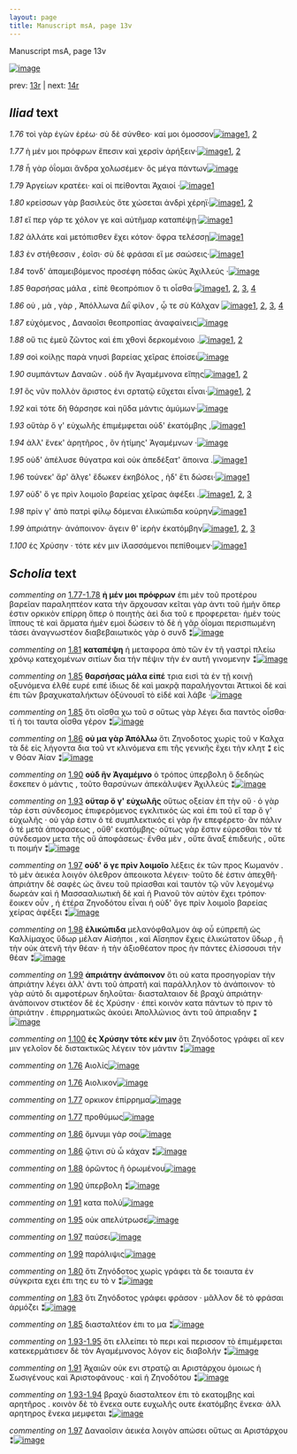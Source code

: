 ```yaml
---
layout: page
title: Manuscript msA, page 13v
---
```


Manuscript msA, page 13v

[![image](http://www.homermultitext.org/iipsrv?OBJ=IIP,1.0&FIF=/project/homer/pyramidal/deepzoom/hmt/vaimg/2017a/VA013VN_0515.tif&WID=100&CVT=JPEG)](http://www.homermultitext.org/ict2/?urn=urn:cite2:hmt:vaimg.2017a:VA013VN_0515)

prev:  [13r](../13r) | next:  [14r](../14r)

## *Iliad* text

*1.76* <a id="1.76"/> τοὶ γὰρ ἐγὼν ἐρέω· σὺ δὲ σύνθεο· καί μοι όμοσσον[![image](http://www.homermultitext.org/iipsrv?OBJ=IIP,1.0&FIF=/project/homer/pyramidal/deepzoom/hmt/vaimg/2017a/VA013VN_0515.tif&RGN=0.477,0.2164,0.342,0.0285&WID=1000&CVT=JPEG)](http://www.homermultitext.org/ict2/?urn=urn:cite2:hmt:vaimg.2017a:VA013VN_0515@0.477,0.2164,0.342,0.0285)[1](#msAil_1.100), [2](#msAil_1.143)

*1.77* <a id="1.77"/> ὴ μέν μοι πρόφρων ἔπεσιν καὶ χερσὶν ἀρήξειν·[![image](http://www.homermultitext.org/iipsrv?OBJ=IIP,1.0&FIF=/project/homer/pyramidal/deepzoom/hmt/vaimg/2017a/VA013VN_0515.tif&RGN=0.478,0.2367,0.328,0.0248&WID=1000&CVT=JPEG)](http://www.homermultitext.org/ict2/?urn=urn:cite2:hmt:vaimg.2017a:VA013VN_0515@0.478,0.2367,0.328,0.0248)[1](#msAil_1.144), [2](#msAil_1.145)

*1.78* <a id="1.78"/> ἦ γὰρ ὀΐομαι ἄνδρα χολωσέμεν· ὃς μέγα πάντων[![image](http://www.homermultitext.org/iipsrv?OBJ=IIP,1.0&FIF=/project/homer/pyramidal/deepzoom/hmt/vaimg/2017a/VA013VN_0515.tif&RGN=0.48,0.2539,0.336,0.027&WID=1000&CVT=JPEG)](http://www.homermultitext.org/ict2/?urn=urn:cite2:hmt:vaimg.2017a:VA013VN_0515@0.48,0.2539,0.336,0.027)

*1.79* <a id="1.79"/> Ἀργείων κρατέει· 					καί οἱ πείθονται Ἀχαιοί ·[![image](http://www.homermultitext.org/iipsrv?OBJ=IIP,1.0&FIF=/project/homer/pyramidal/deepzoom/hmt/vaimg/2017a/VA013VN_0515.tif&RGN=0.481,0.2742,0.317,0.027&WID=1000&CVT=JPEG)](http://www.homermultitext.org/ict2/?urn=urn:cite2:hmt:vaimg.2017a:VA013VN_0515@0.481,0.2742,0.317,0.027)[1](#msAil_1.146)

*1.80* <a id="1.80"/> κρείσσων γὰρ βασιλεὺς ὅτε χώσεται ἀνδρὶ χέρηϊ·[![image](http://www.homermultitext.org/iipsrv?OBJ=IIP,1.0&FIF=/project/homer/pyramidal/deepzoom/hmt/vaimg/2017a/VA013VN_0515.tif&RGN=0.483,0.2885,0.344,0.0308&WID=1000&CVT=JPEG)](http://www.homermultitext.org/ict2/?urn=urn:cite2:hmt:vaimg.2017a:VA013VN_0515@0.483,0.2885,0.344,0.0308)[1](#msAim_1.109), [2](#msA_1.94)

*1.81* <a id="1.81"/> εἴ περ γάρ τε χόλον γε καὶ αὐτῆμαρ καταπέψῃ·[![image](http://www.homermultitext.org/iipsrv?OBJ=IIP,1.0&FIF=/project/homer/pyramidal/deepzoom/hmt/vaimg/2017a/VA013VN_0515.tif&RGN=0.475,0.311,0.344,0.0308&WID=1000&CVT=JPEG)](http://www.homermultitext.org/ict2/?urn=urn:cite2:hmt:vaimg.2017a:VA013VN_0515@0.475,0.311,0.344,0.0308)[1](#msA_1.95)

*1.82* <a id="1.82"/> ἀλλάτε καὶ μετόπισθεν ἔχει κότον· ὄφρα τελέσσῃ[![image](http://www.homermultitext.org/iipsrv?OBJ=IIP,1.0&FIF=/project/homer/pyramidal/deepzoom/hmt/vaimg/2017a/VA013VN_0515.tif&RGN=0.48,0.3306,0.365,0.0308&WID=1000&CVT=JPEG)](http://www.homermultitext.org/ict2/?urn=urn:cite2:hmt:vaimg.2017a:VA013VN_0515@0.48,0.3306,0.365,0.0308)[1](#msAil_1.147)

*1.83* <a id="1.83"/> ἐν στήθεσσιν , ἑοῖσι· σὺ δὲ φράσαι εἴ με σαώσεις·[![image](http://www.homermultitext.org/iipsrv?OBJ=IIP,1.0&FIF=/project/homer/pyramidal/deepzoom/hmt/vaimg/2017a/VA013VN_0515.tif&RGN=0.481,0.3501,0.351,0.0293&WID=1000&CVT=JPEG)](http://www.homermultitext.org/ict2/?urn=urn:cite2:hmt:vaimg.2017a:VA013VN_0515@0.481,0.3501,0.351,0.0293)[1](#msAim_1.110)

*1.84* <a id="1.84"/> τονδ' ἀπαμειβόμενος προσέφη πόδας ὠκὺς Ἀχιλλεύς ·[![image](http://www.homermultitext.org/iipsrv?OBJ=IIP,1.0&FIF=/project/homer/pyramidal/deepzoom/hmt/vaimg/2017a/VA013VN_0515.tif&RGN=0.469,0.3689,0.395,0.0293&WID=1000&CVT=JPEG)](http://www.homermultitext.org/ict2/?urn=urn:cite2:hmt:vaimg.2017a:VA013VN_0515@0.469,0.3689,0.395,0.0293)

*1.85* <a id="1.85"/> θαρσήσας μάλα , εἰπὲ θεοπρόπιον ὅ τι οἶσθα·[![image](http://www.homermultitext.org/iipsrv?OBJ=IIP,1.0&FIF=/project/homer/pyramidal/deepzoom/hmt/vaimg/2017a/VA013VN_0515.tif&RGN=0.475,0.3907,0.357,0.0255&WID=1000&CVT=JPEG)](http://www.homermultitext.org/ict2/?urn=urn:cite2:hmt:vaimg.2017a:VA013VN_0515@0.475,0.3907,0.357,0.0255)[1](#msAim_1.111), [2](#msAil_1.148), [3](#msA_1.96), [4](#msA_1.97)

*1.86* <a id="1.86"/> οὐ , μὰ , γὰρ , Ἀπόλλωνα 					 Διῒ φίλον , ᾧ τε σὺ Κάλχαν 				[![image](http://www.homermultitext.org/iipsrv?OBJ=IIP,1.0&FIF=/project/homer/pyramidal/deepzoom/hmt/vaimg/2017a/VA013VN_0515.tif&RGN=0.482,0.4072,0.352,0.0323&WID=1000&CVT=JPEG)](http://www.homermultitext.org/ict2/?urn=urn:cite2:hmt:vaimg.2017a:VA013VN_0515@0.482,0.4072,0.352,0.0323)[1](#msA_1.99), [2](#msA_1.98), [3](#msAil_1.150), [4](#msAil_1.149)

*1.87* <a id="1.87"/> εὐχόμενος , Δαναοῖσι 					θεοπροπίας ἀναφαίνεις[![image](http://www.homermultitext.org/iipsrv?OBJ=IIP,1.0&FIF=/project/homer/pyramidal/deepzoom/hmt/vaimg/2017a/VA013VN_0515.tif&RGN=0.478,0.4252,0.356,0.0323&WID=1000&CVT=JPEG)](http://www.homermultitext.org/ict2/?urn=urn:cite2:hmt:vaimg.2017a:VA013VN_0515@0.478,0.4252,0.356,0.0323)

*1.88* <a id="1.88"/> οὔ τις ἐμεῦ ζῶντος καὶ ἐπι χθονὶ δερκομένοιο .[![image](http://www.homermultitext.org/iipsrv?OBJ=IIP,1.0&FIF=/project/homer/pyramidal/deepzoom/hmt/vaimg/2017a/VA013VN_0515.tif&RGN=0.482,0.4448,0.341,0.0323&WID=1000&CVT=JPEG)](http://www.homermultitext.org/ict2/?urn=urn:cite2:hmt:vaimg.2017a:VA013VN_0515@0.482,0.4448,0.341,0.0323)[1](#msAil_1.151), [2](#msA_1.100)

*1.89* <a id="1.89"/> σοὶ κοίλῃς παρὰ νηυσὶ βαρείας χεῖρας ἐποίσει[![image](http://www.homermultitext.org/iipsrv?OBJ=IIP,1.0&FIF=/project/homer/pyramidal/deepzoom/hmt/vaimg/2017a/VA013VN_0515.tif&RGN=0.482,0.4651,0.349,0.0278&WID=1000&CVT=JPEG)](http://www.homermultitext.org/ict2/?urn=urn:cite2:hmt:vaimg.2017a:VA013VN_0515@0.482,0.4651,0.349,0.0278)

*1.90* <a id="1.90"/> συμπάντων Δαναῶν . οὐδ 					ἢν Ἀγαμέμνονα εἴπῃς[![image](http://www.homermultitext.org/iipsrv?OBJ=IIP,1.0&FIF=/project/homer/pyramidal/deepzoom/hmt/vaimg/2017a/VA013VN_0515.tif&RGN=0.48,0.4846,0.349,0.0278&WID=1000&CVT=JPEG)](http://www.homermultitext.org/ict2/?urn=urn:cite2:hmt:vaimg.2017a:VA013VN_0515@0.48,0.4846,0.349,0.0278)[1](#msAil_1.153), [2](#msA_1.101)

*1.91* <a id="1.91"/> ὃς νῦν πολλὸν ἄριστος ἐνι σρτατῷ εὔχεται εἶναι·[![image](http://www.homermultitext.org/iipsrv?OBJ=IIP,1.0&FIF=/project/homer/pyramidal/deepzoom/hmt/vaimg/2017a/VA013VN_0515.tif&RGN=0.48,0.5056,0.349,0.0278&WID=1000&CVT=JPEG)](http://www.homermultitext.org/ict2/?urn=urn:cite2:hmt:vaimg.2017a:VA013VN_0515@0.48,0.5056,0.349,0.0278)[1](#msAil_1.154), [2](#msAint_1.113)

*1.92* <a id="1.92"/> καὶ τότε δὴ θάρσησε καὶ ηὔδα μάντις ἀμύμων·[![image](http://www.homermultitext.org/iipsrv?OBJ=IIP,1.0&FIF=/project/homer/pyramidal/deepzoom/hmt/vaimg/2017a/VA013VN_0515.tif&RGN=0.485,0.5244,0.349,0.0278&WID=1000&CVT=JPEG)](http://www.homermultitext.org/ict2/?urn=urn:cite2:hmt:vaimg.2017a:VA013VN_0515@0.485,0.5244,0.349,0.0278)

*1.93* <a id="1.93"/> οὔτὰρ ὅ γ' εὐχωλῆς ἐπιμέμφεται οὐδ' ἑκατόμβης ,[![image](http://www.homermultitext.org/iipsrv?OBJ=IIP,1.0&FIF=/project/homer/pyramidal/deepzoom/hmt/vaimg/2017a/VA013VN_0515.tif&RGN=0.485,0.5432,0.349,0.0278&WID=1000&CVT=JPEG)](http://www.homermultitext.org/ict2/?urn=urn:cite2:hmt:vaimg.2017a:VA013VN_0515@0.485,0.5432,0.349,0.0278)[1](#msA_1.102)

*1.94* <a id="1.94"/> ἀλλ' ἕνεκ' ἀρητῆρος , ὃν ἠτίμης' Ἀγαμέμνων ·[![image](http://www.homermultitext.org/iipsrv?OBJ=IIP,1.0&FIF=/project/homer/pyramidal/deepzoom/hmt/vaimg/2017a/VA013VN_0515.tif&RGN=0.48,0.5605,0.349,0.0278&WID=1000&CVT=JPEG)](http://www.homermultitext.org/ict2/?urn=urn:cite2:hmt:vaimg.2017a:VA013VN_0515@0.48,0.5605,0.349,0.0278)

*1.95* <a id="1.95"/> οὐδ' ἀπέλυσε θύγατρα καὶ οὐκ ἀπεδέξατ' ἄποινα .[![image](http://www.homermultitext.org/iipsrv?OBJ=IIP,1.0&FIF=/project/homer/pyramidal/deepzoom/hmt/vaimg/2017a/VA013VN_0515.tif&RGN=0.483,0.5763,0.357,0.0301&WID=1000&CVT=JPEG)](http://www.homermultitext.org/ict2/?urn=urn:cite2:hmt:vaimg.2017a:VA013VN_0515@0.483,0.5763,0.357,0.0301)[1](#msAil_1.155)

*1.96* <a id="1.96"/> τούνεκ' ἄρ' ἄλγε' ἔδωκεν ἑκηβόλος , ἠδ' ἔτι δώσει·[![image](http://www.homermultitext.org/iipsrv?OBJ=IIP,1.0&FIF=/project/homer/pyramidal/deepzoom/hmt/vaimg/2017a/VA013VN_0515.tif&RGN=0.48,0.595,0.35,0.0331&WID=1000&CVT=JPEG)](http://www.homermultitext.org/ict2/?urn=urn:cite2:hmt:vaimg.2017a:VA013VN_0515@0.48,0.595,0.35,0.0331)[1](#msA_1.103)

*1.97* <a id="1.97"/> οὐδ' ὅ γε πρὶν λοιμοῖο βαρείας χεῖρας ἀφέξει .[![image](http://www.homermultitext.org/iipsrv?OBJ=IIP,1.0&FIF=/project/homer/pyramidal/deepzoom/hmt/vaimg/2017a/VA013VN_0515.tif&RGN=0.485,0.6123,0.35,0.0331&WID=1000&CVT=JPEG)](http://www.homermultitext.org/ict2/?urn=urn:cite2:hmt:vaimg.2017a:VA013VN_0515@0.485,0.6123,0.35,0.0331)[1](#msAil_1.156), [2](#msAint_1.115), [3](#msA_1.104)

*1.98* <a id="1.98"/> πρίν γ' ἀπὸ πατρὶ φίλῳ δόμεναι ἑλικώπιδα κούρην[![image](http://www.homermultitext.org/iipsrv?OBJ=IIP,1.0&FIF=/project/homer/pyramidal/deepzoom/hmt/vaimg/2017a/VA013VN_0515.tif&RGN=0.482,0.6341,0.368,0.0316&WID=1000&CVT=JPEG)](http://www.homermultitext.org/ict2/?urn=urn:cite2:hmt:vaimg.2017a:VA013VN_0515@0.482,0.6341,0.368,0.0316)[1](#msA_1.105)

*1.99* <a id="1.99"/> ἀπριάτην· ἀνάποινον· ἄγειν θ' ἱερὴν ἑκατόμβην[![image](http://www.homermultitext.org/iipsrv?OBJ=IIP,1.0&FIF=/project/homer/pyramidal/deepzoom/hmt/vaimg/2017a/VA013VN_0515.tif&RGN=0.482,0.6536,0.344,0.0316&WID=1000&CVT=JPEG)](http://www.homermultitext.org/ict2/?urn=urn:cite2:hmt:vaimg.2017a:VA013VN_0515@0.482,0.6536,0.344,0.0316)[1](#msAil_1.157), [2](#msA_1.107), [3](#msA_1.106)

*1.100* <a id="1.100"/> ἐς Χρύσην · τότε κέν μιν 					ἱ̈λασσάμενοι πεπίθοιμεν·[![image](http://www.homermultitext.org/iipsrv?OBJ=IIP,1.0&FIF=/project/homer/pyramidal/deepzoom/hmt/vaimg/2017a/VA013VN_0515.tif&RGN=0.482,0.6724,0.361,0.0323&WID=1000&CVT=JPEG)](http://www.homermultitext.org/ict2/?urn=urn:cite2:hmt:vaimg.2017a:VA013VN_0515@0.482,0.6724,0.361,0.0323)[1](#msA_1.108)

## *Scholia* text

*commenting on* [1.77-1.78](#1.77-1.78)  <a id="msA_1.93"/> **ἠ μέν μοι πρόφρων** ἐπι μὲν τοῦ προτέρου βαρεῖαν παραληπτέον κατα τὴν ἄρχουσαν κεῖται γὰρ ἀντι τοῦ ἠμὴν ὅπερ ἐστιν ορκικὸν επίρρη ὅπερ ὁ ποιητὴς ἀεὶ δια τοῦ ε προφερεται· ἡμὲν τοὺς ἵππους τὲ καὶ ἄρματα ἠμὲν εμοὶ δώσειν τὸ δὲ ἡ γᾶρ ὀΐομαι περισπωμένη τάσει ἀναγνωστέον διαβεβαιωτικὸς γὰρ ὁ συνδ ⁑[![image](http://www.homermultitext.org/iipsrv?OBJ=IIP,1.0&FIF=/project/homer/pyramidal/deepzoom/hmt/vaimg/2017a/VA013VN_0515.tif&RGN=0.20449521,0.10843707,0.62380251,0.02793914&WID=1000&CVT=JPEG)](http://www.homermultitext.org/ict2/?urn=urn:cite2:hmt:vaimg.2017a:VA013VN_0515@0.20449521,0.10843707,0.62380251,0.02793914)

*commenting on* [1.81](#1.81)  <a id="msA_1.95"/> **καταπέψη** ἡ μεταφορα ἀπὸ τῶν ἐν τῆ γαστρὶ πλείω χρόνῳ κατεχομένων σιτίων δια τὴν πέψιν τὴν ἐν αυτῆ γινομενην ⁑[![image](http://www.homermultitext.org/iipsrv?OBJ=IIP,1.0&FIF=/project/homer/pyramidal/deepzoom/hmt/vaimg/2017a/VA013VN_0515.tif&RGN=0.21002211,0.15491010,0.61827561,0.01521438&WID=1000&CVT=JPEG)](http://www.homermultitext.org/ict2/?urn=urn:cite2:hmt:vaimg.2017a:VA013VN_0515@0.21002211,0.15491010,0.61827561,0.01521438)

*commenting on* [1.85](#1.85)  <a id="msA_1.96"/> **θαρσήσας μάλα εἰπέ** τρια εισὶ τὰ ἐν τῇ κοινῇ οξυνόμενα ἐλθέ ευρέ ειπέ ἰδιως δὲ καὶ μακρᾷ παραλήγονται Ἀττικοὶ δὲ καὶ ἐπι τῶν βραχυκαταλήκτων ὀξύνουσῑ τὸ εἰδέ καὶ λάβε ·[![image](http://www.homermultitext.org/iipsrv?OBJ=IIP,1.0&FIF=/project/homer/pyramidal/deepzoom/hmt/vaimg/2017a/VA013VN_0515.tif&RGN=0.21702284,0.15352697,0.61680177,0.02904564&WID=1000&CVT=JPEG)](http://www.homermultitext.org/ict2/?urn=urn:cite2:hmt:vaimg.2017a:VA013VN_0515@0.21702284,0.15352697,0.61680177,0.02904564)

*commenting on* [1.85](#1.85)  <a id="msA_1.97.comment"/> ὅτι οῖσθα χω τοῦ σ οὕτως γὰρ λέγει δια παντὸς οἶσθα· τί ἠ τοι ταυτα οἶσθα γέρον ⁑[![image](http://www.homermultitext.org/iipsrv?OBJ=IIP,1.0&FIF=/project/homer/pyramidal/deepzoom/hmt/vaimg/2017a/VA013VN_0515.tif&RGN=0.21702284,0.16459198,0.61680177,0.03015214&WID=1000&CVT=JPEG)](http://www.homermultitext.org/ict2/?urn=urn:cite2:hmt:vaimg.2017a:VA013VN_0515@0.21702284,0.16459198,0.61680177,0.03015214)

*commenting on* [1.86](#1.86)  <a id="msA_1.98"/> **οὐ μα γὰρ Ἀπόλλω** ὅτι Ζηνοδοτος χωρὶς τοῦ ν Καλχα τὰ δὲ εἰς λήγοντα δια τοῦ ντ κλινόμενα επι τῆς γενικῆς ἔχει τὴν κλητ ⁑ εἰς ν Θόαν Ἀίαν ⁑[![image](http://www.homermultitext.org/iipsrv?OBJ=IIP,1.0&FIF=/project/homer/pyramidal/deepzoom/hmt/vaimg/2017a/VA013VN_0515.tif&RGN=0.21518055,0.17510373,0.62896094,0.02793914&WID=1000&CVT=JPEG)](http://www.homermultitext.org/ict2/?urn=urn:cite2:hmt:vaimg.2017a:VA013VN_0515@0.21518055,0.17510373,0.62896094,0.02793914)

*commenting on* [1.90](#1.90)  <a id="msA_1.101"/> **οὐδ ἣν Ἀγαμέμνο** ὁ τρόπος ὑπερβολη ὃ δεδηὼς ἔσκεπεν ὁ μάντις , τοῦτο θαρσύνων ἀπεκάλυψεν Ἀχιλλεύς ⁑[![image](http://www.homermultitext.org/iipsrv?OBJ=IIP,1.0&FIF=/project/homer/pyramidal/deepzoom/hmt/vaimg/2017a/VA013VN_0515.tif&RGN=0.20523213,0.24315353,0.22107590,0.03015214&WID=1000&CVT=JPEG)](http://www.homermultitext.org/ict2/?urn=urn:cite2:hmt:vaimg.2017a:VA013VN_0515@0.20523213,0.24315353,0.22107590,0.03015214)

*commenting on* [1.93](#1.93)  <a id="msA_1.102"/> **οὔταρ ὅ γ' εὐχωλῆς** οὕτως οξείαν ἐπ τὴν οὔ · ὁ γὰρ τάρ ἐστι σύνδεσμος ἐπιφερόμενος εγκλιτικός ὡς καὶ ἐπι τοῦ εἴ ταρ ὅ γ' εὐχωλῆς · οὐ γάρ ἐστιν ὁ τέ συμπλεκτικός εἰ γὰρ ἢν επεφέρετο· ἂν πάλιν ὁ τέ μετὰ ἀποφασεως , οὔθ' εκατόμβης· οὕτως γὰρ ἔστιν εὑρεσθαι τὸν τέ σύνδεσμον μετα τῆς οὔ ἀποφάσεως· ἔνθα μὲν , οὔτε ἄναξ ἐπιδευής , οὔτε τι ποιμήν ⁑[![image](http://www.homermultitext.org/iipsrv?OBJ=IIP,1.0&FIF=/project/homer/pyramidal/deepzoom/hmt/vaimg/2017a/VA013VN_0515.tif&RGN=0.20523213,0.27358230,0.21260133,0.08105118&WID=1000&CVT=JPEG)](http://www.homermultitext.org/ict2/?urn=urn:cite2:hmt:vaimg.2017a:VA013VN_0515@0.20523213,0.27358230,0.21260133,0.08105118)

*commenting on* [1.97](#1.97)  <a id="msA_1.104"/> **οὐδ' ὅ γε πρὶν λοιμοῖο** λέξεις ἐκ τῶν προς Κωμανόν . τὸ μὲν ἀεικέα λοιγόν όλεθρον ἀπεοικοτα λέγειν· τοῦτο δὲ ἐστιν ἀπεχθῆ· ἀπριάτην δὲ σαφὲς ὡς ἄνευ τοῦ πρίασθαι καὶ ταυτὸν τῷ νῦν λεγομένῳ δωρεάν καὶ ἡ Μασσααλιωτικὴ δὲ καὶ ἡ Ριανοῦ τὸν αὐτὸν ἔχει τρόπον· ἔοικεν οὖν , ἡ ἑτέρα Ζηνοδότου εἶναι ἡ οὐδ' ὅγε πρὶν λοιμοῖο βαρείας χείρας ἀφέξει ⁑[![image](http://www.homermultitext.org/iipsrv?OBJ=IIP,1.0&FIF=/project/homer/pyramidal/deepzoom/hmt/vaimg/2017a/VA013VN_0515.tif&RGN=0.20265291,0.37399723,0.20965365,0.09875519&WID=1000&CVT=JPEG)](http://www.homermultitext.org/ict2/?urn=urn:cite2:hmt:vaimg.2017a:VA013VN_0515@0.20265291,0.37399723,0.20965365,0.09875519)

*commenting on* [1.98](#1.98)  <a id="msA_1.105"/> **ἐλικώπιδα** μελανόφθαλμον ἀφ οὗ εὐπρεπῆ ὡς Καλλίμαχος ὕδωρ μέλαν Αἰσήποι , καὶ Αἴσηπον ἔχεις ἑλικώτατον ὕδωρ , ἢ τὴν οὐκ ἀτενῆ τὴν θέαν· ἠ τὴν ἀξιοθέατον προς ὴν πάντες ἐλίσσουσι τὴν θέαν ⁑[![image](http://www.homermultitext.org/iipsrv?OBJ=IIP,1.0&FIF=/project/homer/pyramidal/deepzoom/hmt/vaimg/2017a/VA013VN_0515.tif&RGN=0.21518055,0.45781466,0.19712601,0.07053942&WID=1000&CVT=JPEG)](http://www.homermultitext.org/ict2/?urn=urn:cite2:hmt:vaimg.2017a:VA013VN_0515@0.21518055,0.45781466,0.19712601,0.07053942)

*commenting on* [1.99](#1.99)  <a id="msA_1.106"/> **ἀπριάτην ἀνάποινον** ὅτι οὐ κατα προσηγορίαν τὴν ἀπριάτην λέγει ἀλλ' ἀντι τοῦ ἀπρατῆ καὶ παράλληλον τὸ ἀνάποινον· τὸ γὰρ αὐτὸ δι αμφοτέρων δηλοῦται· διασταλταιον δὲ βραχὺ ἀπριάτην· ἀνάποινον στικτέον δὲ ἐς Χρύσην · ἐπεὶ κοινὸν κατα πάντων τὸ πριν τὸ ἀπριάτην . ἐπιρρηματικῶς ἀκούει Ἀπολλώνιος ἀντι τοῦ ἀπριαδην ⁑[![image](http://www.homermultitext.org/iipsrv?OBJ=IIP,1.0&FIF=/project/homer/pyramidal/deepzoom/hmt/vaimg/2017a/VA013VN_0515.tif&RGN=0.19602063,0.52448133,0.21444363,0.10954357&WID=1000&CVT=JPEG)](http://www.homermultitext.org/ict2/?urn=urn:cite2:hmt:vaimg.2017a:VA013VN_0515@0.19602063,0.52448133,0.21444363,0.10954357)

*commenting on* [1.100](#1.100)  <a id="msA_1.108"/> **ἐς Χρύσην τότε κέν μιν** ὅτι Ζηνόδοτος γράφει αἴ κεν μιν γελοῖον δὲ διστακτικῶς λέγειν τὸν μάντιν ⁑[![image](http://www.homermultitext.org/iipsrv?OBJ=IIP,1.0&FIF=/project/homer/pyramidal/deepzoom/hmt/vaimg/2017a/VA013VN_0515.tif&RGN=0.21112749,0.68769018,0.19896831,0.04315353&WID=1000&CVT=JPEG)](http://www.homermultitext.org/ict2/?urn=urn:cite2:hmt:vaimg.2017a:VA013VN_0515@0.21112749,0.68769018,0.19896831,0.04315353)

*commenting on* [1.76](#1.76)  <a id="msAil_1.100.comment"/> Αιολίς[![image](http://www.homermultitext.org/iipsrv?OBJ=IIP,1.0&FIF=/project/homer/pyramidal/deepzoom/hmt/vaimg/2017a/VA013VN_0515.tif&RGN=0.54384672,0.21189488,0.02726603,0.00885201&WID=1000&CVT=JPEG)](http://www.homermultitext.org/ict2/?urn=urn:cite2:hmt:vaimg.2017a:VA013VN_0515@0.54384672,0.21189488,0.02726603,0.00885201)

*commenting on* [1.76](#1.76)  <a id="msAil_1.143.comment"/> Αιολικον[![image](http://www.homermultitext.org/iipsrv?OBJ=IIP,1.0&FIF=/project/homer/pyramidal/deepzoom/hmt/vaimg/2017a/VA013VN_0515.tif&RGN=0.77376566,0.21189488,0.03352985,0.01051176&WID=1000&CVT=JPEG)](http://www.homermultitext.org/ict2/?urn=urn:cite2:hmt:vaimg.2017a:VA013VN_0515@0.77376566,0.21189488,0.03352985,0.01051176)

*commenting on* [1.77](#1.77)  <a id="msAil_1.144.comment"/> ορκικον ἐπίρρημα[![image](http://www.homermultitext.org/iipsrv?OBJ=IIP,1.0&FIF=/project/homer/pyramidal/deepzoom/hmt/vaimg/2017a/VA013VN_0515.tif&RGN=0.49852616,0.23734440,0.06779661,0.00885201&WID=1000&CVT=JPEG)](http://www.homermultitext.org/ict2/?urn=urn:cite2:hmt:vaimg.2017a:VA013VN_0515@0.49852616,0.23734440,0.06779661,0.00885201)

*commenting on* [1.77](#1.77)  <a id="msAil_1.145.comment"/> προθύμως[![image](http://www.homermultitext.org/iipsrv?OBJ=IIP,1.0&FIF=/project/homer/pyramidal/deepzoom/hmt/vaimg/2017a/VA013VN_0515.tif&RGN=0.58806190,0.23679115,0.03279293,0.00829876&WID=1000&CVT=JPEG)](http://www.homermultitext.org/ict2/?urn=urn:cite2:hmt:vaimg.2017a:VA013VN_0515@0.58806190,0.23679115,0.03279293,0.00829876)

*commenting on* [1.86](#1.86)  <a id="msAil_1.149.comment"/> ὄμνυμι γάρ σοι[![image](http://www.homermultitext.org/iipsrv?OBJ=IIP,1.0&FIF=/project/homer/pyramidal/deepzoom/hmt/vaimg/2017a/VA013VN_0515.tif&RGN=0.50773766,0.40885201,0.05747973,0.01023513&WID=1000&CVT=JPEG)](http://www.homermultitext.org/ict2/?urn=urn:cite2:hmt:vaimg.2017a:VA013VN_0515@0.50773766,0.40885201,0.05747973,0.01023513)

*commenting on* [1.86](#1.86)  <a id="msAil_1.150.comment"/> ᾥτινι σὺ ὦ κάχαν ⁑[![image](http://www.homermultitext.org/iipsrv?OBJ=IIP,1.0&FIF=/project/homer/pyramidal/deepzoom/hmt/vaimg/2017a/VA013VN_0515.tif&RGN=0.72807664,0.40525588,0.07258659,0.00774550&WID=1000&CVT=JPEG)](http://www.homermultitext.org/ict2/?urn=urn:cite2:hmt:vaimg.2017a:VA013VN_0515@0.72807664,0.40525588,0.07258659,0.00774550)

*commenting on* [1.88](#1.88)  <a id="msAil_1.151.comment"/> ὁρῶντος ἢ ὁρωμένου[![image](http://www.homermultitext.org/iipsrv?OBJ=IIP,1.0&FIF=/project/homer/pyramidal/deepzoom/hmt/vaimg/2017a/VA013VN_0515.tif&RGN=0.72733972,0.44370678,0.07958732,0.01106501&WID=1000&CVT=JPEG)](http://www.homermultitext.org/ict2/?urn=urn:cite2:hmt:vaimg.2017a:VA013VN_0515@0.72733972,0.44370678,0.07958732,0.01106501)

*commenting on* [1.90](#1.90)  <a id="msAil_1.153.comment"/> ὑπερβολη ⁑[![image](http://www.homermultitext.org/iipsrv?OBJ=IIP,1.0&FIF=/project/homer/pyramidal/deepzoom/hmt/vaimg/2017a/VA013VN_0515.tif&RGN=0.71039057,0.48298755,0.04753132,0.01134163&WID=1000&CVT=JPEG)](http://www.homermultitext.org/ict2/?urn=urn:cite2:hmt:vaimg.2017a:VA013VN_0515@0.71039057,0.48298755,0.04753132,0.01134163)

*commenting on* [1.91](#1.91)  <a id="msAil_1.154.comment"/> κατα πολύ[![image](http://www.homermultitext.org/iipsrv?OBJ=IIP,1.0&FIF=/project/homer/pyramidal/deepzoom/hmt/vaimg/2017a/VA013VN_0515.tif&RGN=0.54937362,0.50262794,0.04053058,0.00802213&WID=1000&CVT=JPEG)](http://www.homermultitext.org/ict2/?urn=urn:cite2:hmt:vaimg.2017a:VA013VN_0515@0.54937362,0.50262794,0.04053058,0.00802213)

*commenting on* [1.95](#1.95)  <a id="msAil_1.155.comment"/> οὐκ απελύτρωσε[![image](http://www.homermultitext.org/iipsrv?OBJ=IIP,1.0&FIF=/project/homer/pyramidal/deepzoom/hmt/vaimg/2017a/VA013VN_0515.tif&RGN=0.55674282,0.58035961,0.05969049,0.00885201&WID=1000&CVT=JPEG)](http://www.homermultitext.org/ict2/?urn=urn:cite2:hmt:vaimg.2017a:VA013VN_0515@0.55674282,0.58035961,0.05969049,0.00885201)

*commenting on* [1.97](#1.97)  <a id="msAil_1.156.comment"/> παύσει[![image](http://www.homermultitext.org/iipsrv?OBJ=IIP,1.0&FIF=/project/homer/pyramidal/deepzoom/hmt/vaimg/2017a/VA013VN_0515.tif&RGN=0.81024318,0.61327801,0.02063375,0.00691563&WID=1000&CVT=JPEG)](http://www.homermultitext.org/ict2/?urn=urn:cite2:hmt:vaimg.2017a:VA013VN_0515@0.81024318,0.61327801,0.02063375,0.00691563)

*commenting on* [1.99](#1.99)  <a id="msAil_1.157.comment"/> παράλιψις[![image](http://www.homermultitext.org/iipsrv?OBJ=IIP,1.0&FIF=/project/homer/pyramidal/deepzoom/hmt/vaimg/2017a/VA013VN_0515.tif&RGN=0.67022845,0.65366528,0.04053058,0.00995851&WID=1000&CVT=JPEG)](http://www.homermultitext.org/ict2/?urn=urn:cite2:hmt:vaimg.2017a:VA013VN_0515@0.67022845,0.65366528,0.04053058,0.00995851)

*commenting on* [1.80](#1.80)  <a id="msAim_1.109.comment"/> ὅτι Ζηνόδοτος χωρὶς γράφει τὰ δε τοιαυτα ἐν σύγκριτα εχει ἐπι της ευ τὸ ν ⁑[![image](http://www.homermultitext.org/iipsrv?OBJ=IIP,1.0&FIF=/project/homer/pyramidal/deepzoom/hmt/vaimg/2017a/VA013VN_0515.tif&RGN=0.40899042,0.29460581,0.06558585,0.05421853&WID=1000&CVT=JPEG)](http://www.homermultitext.org/ict2/?urn=urn:cite2:hmt:vaimg.2017a:VA013VN_0515@0.40899042,0.29460581,0.06558585,0.05421853)

*commenting on* [1.83](#1.83)  <a id="msAim_1.110.comment"/> ὅτι Ζηνόδοτος γράφει φράσον · μᾶλλον δὲ τὸ φράσαι ἀρμόζει ⁑[![image](http://www.homermultitext.org/iipsrv?OBJ=IIP,1.0&FIF=/project/homer/pyramidal/deepzoom/hmt/vaimg/2017a/VA013VN_0515.tif&RGN=0.41525424,0.35546335,0.05969049,0.03845090&WID=1000&CVT=JPEG)](http://www.homermultitext.org/ict2/?urn=urn:cite2:hmt:vaimg.2017a:VA013VN_0515@0.41525424,0.35546335,0.05969049,0.03845090)

*commenting on* [1.85](#1.85)  <a id="msAim_1.111.comment"/> διασταλτέον ἐπι το μα ⁑[![image](http://www.homermultitext.org/iipsrv?OBJ=IIP,1.0&FIF=/project/homer/pyramidal/deepzoom/hmt/vaimg/2017a/VA013VN_0515.tif&RGN=0.41672808,0.39446750,0.05895357,0.02378976&WID=1000&CVT=JPEG)](http://www.homermultitext.org/ict2/?urn=urn:cite2:hmt:vaimg.2017a:VA013VN_0515@0.41672808,0.39446750,0.05895357,0.02378976)

*commenting on* [1.93-1.95](#1.93-1.95)  <a id="msAim_1.112.comment"/> ὅτι ελλείπει τὸ περι καὶ περισσον τὸ ἐπιμέμφεται κατεκερμάτισεν δὲ τὸν Αγαμέμνονος λόγον εἰς διαβολήν ⁑[![image](http://www.homermultitext.org/iipsrv?OBJ=IIP,1.0&FIF=/project/homer/pyramidal/deepzoom/hmt/vaimg/2017a/VA013VN_0515.tif&RGN=0.41672808,0.54744122,0.06116433,0.05200553&WID=1000&CVT=JPEG)](http://www.homermultitext.org/ict2/?urn=urn:cite2:hmt:vaimg.2017a:VA013VN_0515@0.41672808,0.54744122,0.06116433,0.05200553)

*commenting on* [1.91](#1.91)  <a id="msAint_1.113.comment"/> Ἀχαιῶν οὐκ ενι στρατῷ αι Αριστάρχου ὁμοιως ἡ Σωσιγένους καὶ Ἀριστοφάνους · καὶ ἡ Ζηνοδότου ⁑[![image](http://www.homermultitext.org/iipsrv?OBJ=IIP,1.0&FIF=/project/homer/pyramidal/deepzoom/hmt/vaimg/2017a/VA013VN_0515.tif&RGN=0.82608696,0.50650069,0.05526898,0.04204703&WID=1000&CVT=JPEG)](http://www.homermultitext.org/ict2/?urn=urn:cite2:hmt:vaimg.2017a:VA013VN_0515@0.82608696,0.50650069,0.05526898,0.04204703)

*commenting on* [1.93-1.94](#1.93-1.94)  <a id="msAint_1.114.comment"/> βραχὺ διασταλτεον ἐπι τὸ εκατομβης καὶ αρητῆρος . κοινὸν δὲ τὸ ἕνεκα ουτε ευχωλῆς ουτε ἑκατόμβης ἕνεκα· ἀλλ αρητηρος ἕνεκα μεμφεται ⁑[![image](http://www.homermultitext.org/iipsrv?OBJ=IIP,1.0&FIF=/project/homer/pyramidal/deepzoom/hmt/vaimg/2017a/VA013VN_0515.tif&RGN=0.81798084,0.55850622,0.06558585,0.05449516&WID=1000&CVT=JPEG)](http://www.homermultitext.org/ict2/?urn=urn:cite2:hmt:vaimg.2017a:VA013VN_0515@0.81798084,0.55850622,0.06558585,0.05449516)

*commenting on* [1.97](#1.97)  <a id="msAint_1.115.comment"/> Δαναοῖσιν ἀεικέα λοιγὸν απώσει οὕτως αι Αριστάρχου ⁑[![image](http://www.homermultitext.org/iipsrv?OBJ=IIP,1.0&FIF=/project/homer/pyramidal/deepzoom/hmt/vaimg/2017a/VA013VN_0515.tif&RGN=0.83087693,0.61991701,0.05379514,0.02295989&WID=1000&CVT=JPEG)](http://www.homermultitext.org/ict2/?urn=urn:cite2:hmt:vaimg.2017a:VA013VN_0515@0.83087693,0.61991701,0.05379514,0.02295989)